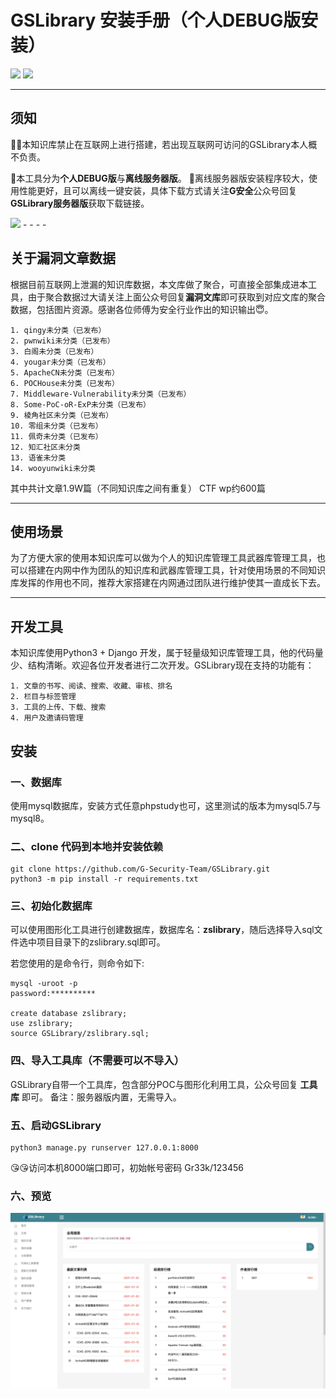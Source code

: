 # GSLibrary 安装手册（个人DEBUG版安装）
![](https://img.shields.io/badge/python3-3.7-2dc937)
![](https://img.shields.io/badge/django-2.1.7-2dc937)
- - - -

## 须知
👻👻本知识库禁止在互联网上进行搭建，若出现互联网可访问的GSLibrary本人概不负责。

🥳本工具分为**个人DEBUG版**与**离线服务器版**。
🤩离线服务器版安装程序较大，使用性能更好，且可以离线一键安装，具体下载方式请关注**G安全**公众号回复**GSLibrary服务器版**获取下载链接。

<img src="./img/1.png" width="40%">
- - - -

## 关于漏洞文章数据
根据目前互联网上泄漏的知识库数据，本文库做了聚合，可直接全部集成进本工具，由于聚合数据过大请关注上面公众号回复**漏洞文库**即可获取到对应文库的聚合数据，包括图片资源。感谢各位师傅为安全行业作出的知识输出😇。

	1. qingy未分类（已发布）
	2. pwnwiki未分类（已发布）
	3. 白阁未分类（已发布）
	4. yougar未分类（已发布）
	5. ApacheCN未分类（已发布）
	6. POCHouse未分类（已发布）
	7. Middleware-Vulnerability未分类（已发布）
	8. Some-PoC-oR-ExP未分类（已发布）
	9. 棱角社区未分类（已发布）
	10. 零组未分类（已发布）
	11. 佩奇未分类（已发布）
	12. 知汇社区未分类
	13. 语雀未分类
	14. wooyunwiki未分类

其中共计文章1.9W篇（不同知识库之间有重复）
CTF wp约600篇

- - - -
## 使用场景
为了方便大家的使用本知识库可以做为个人的知识库管理工具武器库管理工具，也可以搭建在内网中作为团队的知识库和武器库管理工具，针对使用场景的不同知识库发挥的作用也不同，推荐大家搭建在内网通过团队进行维护使其一直成长下去。

- - - -
## 开发工具
本知识库使用Python3 + Django 开发，属于轻量级知识库管理工具，他的代码量少、结构清晰。欢迎各位开发者进行二次开发。GSLibrary现在支持的功能有：

	1. 文章的书写、阅读、搜索、收藏、审核、排名
	2. 栏目与标签管理
	3. 工具的上传、下载、搜索
	4. 用户及邀请码管理

## 安装
### 一、数据库

使用mysql数据库，安装方式任意phpstudy也可，这里测试的版本为mysql5.7与mysql8。

### 二、clone 代码到本地并安装依赖

```
git clone https://github.com/G-Security-Team/GSLibrary.git
python3 -m pip install -r requirements.txt
```

### 三、初始化数据库

可以使用图形化工具进行创建数据库，数据库名：**zslibrary**，随后选择导入sql文件选中项目目录下的zslibrary.sql即可。

若您使用的是命令行，则命令如下:
```
mysql -uroot -p
password:**********

create database zslibrary;
use zslibrary;
source GSLibrary/zslibrary.sql;
```

### 四、导入工具库（不需要可以不导入）

GSLibrary自带一个工具库，包含部分POC与图形化利用工具，公众号回复 **工具库** 即可。
备注：服务器版内置，无需导入。

### 五、启动GSLibrary

```
python3 manage.py runserver 127.0.0.1:8000
```

😘😘访问本机8000端口即可，初始帐号密码 Gr33k/123456


### 六、预览

![](./img/2.png)

